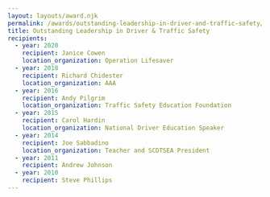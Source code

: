 ```yaml
---
layout: layouts/award.njk
permalink: /awards/outstanding-leadership-in-driver-and-traffic-safety/index.html
title: Outstanding Leadership in Driver & Traffic Safety
recipients:
  - year: 2020
    recipient: Janice Cowen
    location_organization: Operation Lifesaver
  - year: 2018
    recipient: Richard Chidester
    location_organization: AAA
  - year: 2016
    recipient: Andy Pilgrim
    location_organization: Traffic Safety Education Foundation
  - year: 2015
    recipient: Carol Hardin
    location_organization: National Driver Education Speaker
  - year: 2014
    recipient: Joe Sabbadino
    location_organization: Teacher and SCDTSEA President
  - year: 2011
    recipient: Andrew Johnson
  - year: 2010
    recipient: Steve Phillips
---
```

